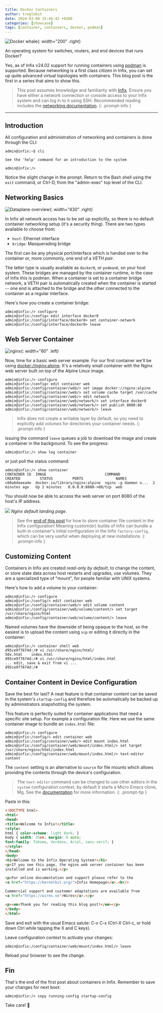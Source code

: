 ```yaml
---
title: Docker Containers
author: troglobit
date: 2024-03-08 15:44:42 +0100
categories: [showcase]
tags: [container, containers, docker, podman]
---
```


![Docker whale](/assets/img/docker.webp){: width="200" .right}

An operating system for switches, routers, and end devices that runs Docker?

Yes, as of Infix v24.02 support for running containers using [podman][1]
is supported. Because networking is a first class citizen in Infix, you
can set up quite advanced virtual topologies with containers. This blog
post is the first in a series that aims to show this.

> This post assumes knowledge and familiarity with [Infix][4].  Ensure
> you have either a network connection or console access to your Infix
> system and can log in to it using SSH. Recommended reading includes
> the [networking documentation][0].
{: .prompt-info }

---

## Introduction

All configuration and administration of networking and containers is
done through the CLI:

```console
admin@infix:~$ cli

See the 'help' command for an introduction to the system

admin@infix:/>
```

Notice the slight change in the prompt.  Return to the Bash shell using
the `exit` command, or Ctrl-D, from the "admin-exec" top level of the
CLI.

## Networking Basics

![Dataplane overview](/assets/img/dataplane.svg){: width="430" .right}

In Infix all network access has to be set up explicitly, so there is no
default container networking setup (it's a security thing).  There are
two types available to choose from:

- `host`: Ethernet interface
- `bridge`: Masquerading bridge

The first can be any physical port/interface which is handed over to the
container or, more commonly, one end of a *VETH pair*.

The latter type is usually available as `docker0`, or `podman0`, on your
host system.  These bridges are managed by the container runtime, in the
case of Infix this is podman.  When a container is set to a container
bridge network, a VETH pair is automatically created when the container
is started -- one end is attached to the bridge and the other connected
to the container as a regular interface.

Here's how you create a container bridge:

```console
admin@infix:/> configure
admin@infix:/config> edit interface docker0
admin@infix:/config/interface/docker0> set container-network
admin@infix:/config/interface/docker0> leave
```

## Web Server Container

![nginx](/assets/img/nginx.png){: width="60" .left}

Now, time for a basic web server example.  For our first container we'll
be using [docker://nginx:alpine](https://hub.docker.com/_/nginx).  It's
a relatively small container with the Nginx web server built on top of
the Alpine Linux image.

```console
admin@infix:/> configure
admin@infix:/config> edit container web
admin@infix:/config/container/web/> set image docker://nginx:alpine
admin@infix:/config/container/web/> set volume cache target /var/cache
admin@infix:/config/container/web/> edit network
admin@infix:/config/container/web/network/> set interface docker0
admin@infix:/config/container/web/network/> set publish 8080:80
admin@infix:/config/container/web/network/> leave
```

> Infix does not create a writable layer by default, so you need to
> explicitly add *volumes* for directories your container needs.
{: .prompt-info }

Issuing the command `leave` queues a job to download the image and
create a container in the background.  To see the progress:

```console
admin@infix:/> show log container
```

or just poll the status command:

```console
admin@infix:/> show container
CONTAINER ID  IMAGE                           COMMAND               CREATED         STATUS         PORTS               NAMES
c60a6deeea4e  docker.io/library/nginx:alpine  nginx -g daemon o...  2 minutes ago   Up 2 minutes   0.0.0.0:8080->80/tcp  web
```

You should now be able to access the web server on port 8080 of the
host's IP address.

![](/assets/img/nginx-welcome.png)
_Nginx default landing page._

> See the [end of this post](#container-content-in-device-configuration)
> for how to store container file content in the Infix configuration!
> Meaning custom(er) builds of Infix can bundle a built-in container's
> initial configuration in the Infix `factory-config`, which can be very
> useful when deploying at new installations.
{: .prompt-info }

## Customizing Content

Containers in Infix are created *read-only by default*, to change the
content, or store state data across host restarts and upgrades, use
volumes.  They are a specialized type of "mount", for people familiar
with UNIX systems.

Here's how to add a volume to your container:

```console
admin@infix:/> configure
admin@infix:/config/> edit container web
admin@infix:/config/container/web/> edit volume content
admin@infix:/config/container/web/volume/content/> set target /usr/share/nginx/html
admin@infix:/config/container/web/volume/content/> leave
```

Named volumes have the downside of being opaque to the host, so the
easiest is to upload the content using `scp` or editing it directly
in the container:

```console
admin@infix:/> container shell web
d95ce9f7674d:/# vi /usr/share/nginx/html/
50x.html    index.html
d95ce9f7674d:/# vi /usr/share/nginx/html/index.html
... edit, save & exit from vi ...
d95ce9f7674d:/#
```

## Container Content in Device Configuration

Save the best for last?  A neat feature is that container content can be
saved in the system's `startup-config` and therefore be automatically be
backed up by administrators snapshotting the system.

This feature is perfectly suited for container applications that need a
specific site setup.  For example a configuration file.  Here we use the
same container image to bundle an `index.html` file:

```console
admin@infix:/> configure
admin@infix:/config/> edit container web
admin@infix:/config/container/web/> edit mount index.html
admin@infix:/config/container/web/mount/index.html/> set target /usr/share/nginx/html/index.html
admin@infix:/config/container/web/mount/index.html/> text-editor content
```

The `content` setting is an alternative to `source` for file mounts
which allows providing the contents through the device's configuration.

> The `text-editor` command can be changed to use other editors in the
> `system` configuration context, by default it starts a Micro Emacs
> clone, Mg.  See the [documentation][3] for more information.
{: .prompt-tip }

Paste in this:

```html
<!DOCTYPE html>
<html>
<head>
<title>Welcome to Infix!</title>
<style>
html { color-scheme: light dark; }
body { width: 35em; margin: 0 auto;
font-family: Tahoma, Verdana, Arial, sans-serif; }
</style>
</head>
<body>
<h1>Welcome to the Infix Operating System!</h1>
<p>If you see this page, the nginx web server container has been
installed and is working.</p>

<p>For online documentation and support please refer to the
<a href="https://kernelkit.org/">Infix Homepage</a>.<br/>

Commercial support and customer adaptations are available from
<a href="https://wires.se">Wires</a>.</p>

<p><em>Thank you for reading this blog post!</em></p>
</body>
</html>
```

Save and exit with the usual Emacs salute: C-x C-x (Ctrl-X Ctrl-c, or
hold down Ctrl while tapping the X and C keys).

Leave configuration context to activate your changes:

```console
admin@infix:/config/container/web/mount/index.html/> leave
```

Reload your browser to see the change.

## Fin

That's the end of the first post about containers in Infix.  Remember to
save your changes for next boot:

```console
admin@infix:/> copy running-config startup-config
```

Take care! 🧡

[0]: https://github.com/kernelkit/infix/blob/main/doc/networking.md
[1]: https://podman.io
[2]: https://www.docker.com/resources/what-container/
[3]: https://github.com/kernelkit/infix/blob/main/doc/cli/text-editor.md
[4]: https://kernelkit.org/
